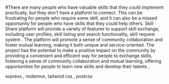 #There are many people who have valuable skills that they could implement practically, but they don't have a platform to connect. This can be frustrating for people who require some skill, and it can also be a missed opportunity for people who have skills that they could help others. Skill Share platform will provide a variety of features to support skill exchange, including user profiles, skill listing and search functionality, skill request system .
The platform will promote a sense of community collaboration and foster mutual learning, making it both unique and service-oriented. The project has the potential to make a positive impact on the community by providing a convenient and efficient way for people to exchange skills, fostering a sense of community collaboration and mutual learning, offering opportunities for people to learn new skills and develop their talents .

express , nodemon, tailwind css , postcss
